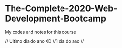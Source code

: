 # The-Complete-2020-Web-Development-Bootcamp
My codes and notes for this course

// Ultimo dia do ano XD
//1 dia do ano //

